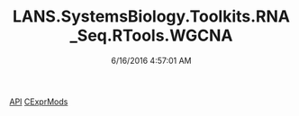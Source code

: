 ﻿---
title: LANS.SystemsBiology.Toolkits.RNA_Seq.RTools.WGCNA
date: 6/16/2016 4:57:01 AM
---

[API](T-LANS.SystemsBiology.Toolkits.RNA_Seq.RTools.WGCNA.API.html)
[CExprMods](T-LANS.SystemsBiology.Toolkits.RNA_Seq.RTools.WGCNA.CExprMods.html)
